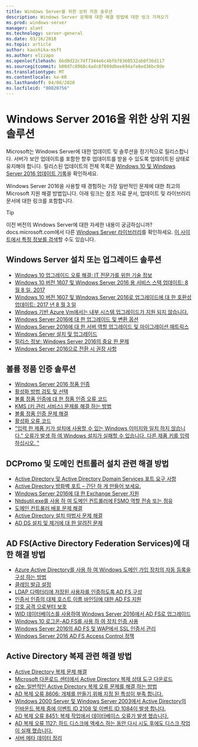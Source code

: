 ```yaml
---
title: Windows Server를 위한 상위 지원 솔루션
description: Windows Server 문제에 대한 해결 방법에 대한 링크 가져오기
ms.prod: windows-server
manager: alant
ms.technology: server-general
ms.date: 03/16/2018
ms.topic: article
author: kaushika-msft
ms.author: elizapo
ms.openlocfilehash: 6bd0d22c7df7344e6c4bfbf8360532ab0f36d117
ms.sourcegitcommit: b00d7c8968c4adc8f699dbee694afe6ed36bc9de
ms.translationtype: MT
ms.contentlocale: ko-KR
ms.lasthandoff: 04/08/2020
ms.locfileid: "80820756"
---
```

# <a name="top-support-solutions-for-windows-server-2016"></a>Windows Server 2016을 위한 상위 지원 솔루션

Microsoft는 Windows Server에 대한 업데이트 및 솔루션을 정기적으로 릴리스합니다. 서버가 보안 업데이트를 포함한 향후 업데이트를 받을 수 있도록 업데이트된 상태로 유지해야 합니다. 릴리스된 업데이트의 전체 목록은 [Windows 10 및 Windows Server 2016 업데이트 기록](https://support.microsoft.com/help/4000825/windows-10-windows-server-2016-update-history)을 확인하세요.

Windows Server 2016을 사용할 때 경험하는 가장 일반적인 문제에 대한 최고의 Microsoft 지원 해결 방법입니다. 아래 링크는 참조 자료 문서, 업데이트 및 라이브러리 문서에 대한 링크를 포함합니다.

>[!TIP]
> 이전 버전의 Windows Server에 대한 자세한 내용이 궁금하십니까? docs.microsoft.com에서 다른 [Windows Server 라이브러리](/previous-versions/windows/)를 확인하세요. [이 사이트에서 특정 정보를 검색](https://docs.microsoft.com/search/index?search=Windows+Server&dataSource=previousVersions)할 수도 있습니다.

## <a name="solutions-for-installing-or-upgrading-windows-server"></a>Windows Server 설치 또는 업그레이드 솔루션

- [Windows 10 업그레이드 오류 해결: IT 전문가를 위한 기술 정보](https://docs.microsoft.com/windows/deployment/upgrade/resolve-windows-10-upgrade-errors)
- [Windows 10 버전 1607 및 Windows Server 2016 용 서비스 스택 업데이트: 8 월 8 일, 2017](https://support.microsoft.com/help/4035631)
- [Windows 10 버전 1607 및 Windows Server 2016로 업그레이드에 대 한 호환성 업데이트: 2017 년 8 월 3 일](https://support.microsoft.com/help/4033524)
- [Windows 기반 Azure Vm에서는 내부 시스템 업그레이드가 지원 되지 않습니다.](https://support.microsoft.com/help/4014997)
- [Windows Server 2016에 대 한 업그레이드 및 변환 옵션](../get-started/supported-upgrade-paths.md)
- [Windows Server 2016에 대 한 서버 역할 업그레이드 및 마이그레이션 매트릭스](../get-started/server-role-upgradeability-table.md)
- [Windows Server 설치 및 업그레이드](../get-started/installation-and-upgrade.md)
- [릴리스 정보: Windows Server 2016의 중요 한 문제](../get-started/windows-server-2016-ga-release-notes.md)
- [Windows Server 2016으로 전환 시 권장 사항](../get-started/recommendations-moving-to-server2016.md)

## <a name="solutions-for-volume-activation"></a>볼륨 정품 인증 솔루션
- [Windows Server 2016 정품 인증](../get-started/server-2016-activation.md)
- [활성화 방법 검토 및 선택](https://technet.microsoft.com/library/jj134256(ws.11).aspx)
- [볼륨 정품 인증에 대 한 정품 인증 오류 코드](https://technet.microsoft.com/library/dn502528.aspx)
- [KMS (키 관리 서비스) 문제를 해결 하는 방법](https://technet.microsoft.com/library/ee939272.aspx)
- [볼륨 정품 인증 문제 해결](https://technet.microsoft.com/library/ff793439.aspx)
- [활성화 오류 코드](https://technet.microsoft.com/library/ff793399.aspx)
- ["입력 한 제품 키가 설치에 사용할 수 있는 Windows 이미지와 일치 하지 않습니다." 오류가 발생 하 여 Windows 설치가 실패할 수 있습니다. 다른 제품 키를 입력 하십시오. "](https://support.microsoft.com/help/2796988/windows-8-or-windows-server-2012-installation-may-fail-with-error-mess)

## <a name="solutions-related-to-dcpromo-and-installing-domain-controllers"></a>DCPromo 및 도메인 컨트롤러 설치 관련 해결 방법
- [Active Directory 및 Active Directory Domain Services 포트 요구 사항](https://technet.microsoft.com/library/dd772723(v=ws.10).aspx)
- [Active Directory 방화벽 포트 – 간단 하 게 만들어 보세요.](http://blogs.msmvps.com/acefekay/2011/11/01/active-directory-firewall-ports-let-s-try-to-make-this-simple/)
- [Windows Server 2016에 대 한 Exchange Server 지원](https://technet.microsoft.com/library/ff728623(v=exchg.150).aspx)
- [Ntdsutil.exe를 사용 하 여 도메인 컨트롤러에 FSMO 역할 전송 또는 점유](https://support.microsoft.com/kb/255504)
- [도메인 컨트롤러 배포 문제 해결](../identity/ad-ds/deploy/troubleshooting-domain-controller-deployment.md)
- [Active Directory 설치 마법사 문제 해결](https://msdn.microsoft.com/library/bb727058.aspx)
- [AD DS 설치 및 제거에 대 한 알려진 문제](https://technet.microsoft.com/library/cc754463(v=ws.10).aspx)

## <a name="solutions-for-active-directory-federation-services-ad-fs"></a>AD FS(Active Directory Federation Services)에 대한 해결 방법
- [Azure Active Directory를 사용 하 여 Windows 도메인 가입 장치의 자동 등록을 구성 하는 방법](/azure/active-directory/active-directory-conditional-access-automatic-device-registration-setup)
- [클레임 발급 설정](/azure/active-directory/device-management-hybrid-azuread-joined-devices-setup#step-2-setup-issuance-of-claims)
- [LDAP 디렉터리에 저장된 사용자를 인증하도록 AD FS 구성](../identity/ad-fs/operations/configure-ad-fs-to-authenticate-users-stored-in-ldap-directories.md)
- [인증서 인증의 대체 호스트 이름 바인딩에 대한 AD FS 지원](../identity/ad-fs/operations/ad-fs-support-for-alternate-hostname-binding-for-certificate-authentication.md)
- [암호 공격 으로부터 보호](https://blogs.technet.microsoft.com/tspring/2017/01/20/federated-to-microsoft-cloud-and-account-lockouts/)
- [WID 데이터베이스를 사용하여 Windows Server 2016에서 AD FS로 업그레이드](../identity/ad-fs/deployment/upgrading-to-ad-fs-in-windows-server-2016.md)
- [Windows 10 로그온-AD FS를 사용 하 여 장치 인증 사용](../identity/ad-fs/operations/configure-device-based-conditional-access-on-premises.md)
- [Windows Server 2016의 AD FS 및 WAP에서 SSL 인증서 관리](../identity/ad-fs/operations/manage-ssl-certificates-ad-fs-wap-2016.md)
- [Windows Server 2016 AD FS Access Control 정책](../identity/ad-fs/operations/access-control-policies-in-ad-fs.md)

## <a name="solutions-related-to-active-directory-replication"></a>Active Directory 복제 관련 해결 방법

- [Active Directory 복제 문제 해결](../identity/ad-ds/manage/troubleshoot/troubleshooting-active-directory-replication-problems.md)
- [Microsoft 다운로드 센터에서 Active Directory 복제 상태 도구 다운로드](https://www.microsoft.com/en-in/download/details.aspx?id=30005)
- [e2e: 일반적인 Active Directory 복제 오류 문제를 해결 하는 방법](https://support.microsoft.com/kb/3108513)
- [AD 복제 오류 8606: 개체를 만들기 위해 지정 된 특성이 부족 합니다.](https://support.microsoft.com/kb/2028495)
- [Windows 2000 Server 및 Windows Server 2003에서 Active Directory의 인바운드 복제 중에 이벤트 ID 2108 및 이벤트 ID 1084이 발생 합니다.](https://support.microsoft.com/kb/837932)
- [AD 복제 오류 8451: 복제 작업에서 데이터베이스 오류가 발생 했습니다.](https://support.microsoft.com/kb/2645996)
- [AD 복제 오류 1127: 하드 디스크에 액세스 하는 동안 다시 시도 후에도 디스크 작업이 실패 했습니다.](https://support.microsoft.com/kb/2025726)
- [서버 메타 데이터 정리](https://technet.microsoft.com/library/cc816907.aspx)